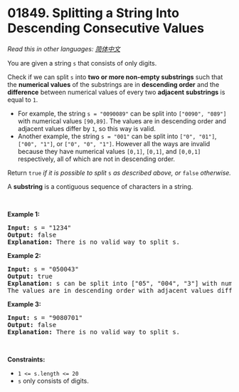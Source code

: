 # 01849. Splitting a String Into Descending Consecutive Values

  _Read this in other languages:_
    [_简体中文_](README.zh-CN.md)

<p>You are given a string <code>s</code> that consists of only digits.</p>

<p>Check if we can split <code>s</code> into <strong>two or more non-empty substrings</strong> such that the <strong>numerical values</strong> of the substrings are in <strong>descending order</strong> and the <strong>difference</strong> between numerical values of every two <strong>adjacent</strong> <strong>substrings</strong> is equal to <code>1</code>.</p>

<ul>
	<li>For example, the string <code>s = &quot;0090089&quot;</code> can be split into <code>[&quot;0090&quot;, &quot;089&quot;]</code> with numerical values <code>[90,89]</code>. The values are in descending order and adjacent values differ by <code>1</code>, so this way is valid.</li>
	<li>Another example, the string <code>s = &quot;001&quot;</code> can be split into <code>[&quot;0&quot;, &quot;01&quot;]</code>, <code>[&quot;00&quot;, &quot;1&quot;]</code>, or <code>[&quot;0&quot;, &quot;0&quot;, &quot;1&quot;]</code>. However all the ways are invalid because they have numerical values <code>[0,1]</code>, <code>[0,1]</code>, and <code>[0,0,1]</code> respectively, all of which are not in descending order.</li>
</ul>

<p>Return <code>true</code> <em>if it is possible to split</em> <code>s</code>​​​​​​ <em>as described above</em><em>, or </em><code>false</code><em> otherwise.</em></p>

<p>A <strong>substring</strong> is a contiguous sequence of characters in a string.</p>

<p>&nbsp;</p>
<p><strong>Example 1:</strong></p>

<pre>
<strong>Input:</strong> s = &quot;1234&quot;
<strong>Output:</strong> false
<strong>Explanation:</strong> There is no valid way to split s.
</pre>

<p><strong>Example 2:</strong></p>

<pre>
<strong>Input:</strong> s = &quot;050043&quot;
<strong>Output:</strong> true
<strong>Explanation:</strong> s can be split into [&quot;05&quot;, &quot;004&quot;, &quot;3&quot;] with numerical values [5,4,3].
The values are in descending order with adjacent values differing by 1.
</pre>

<p><strong>Example 3:</strong></p>

<pre>
<strong>Input:</strong> s = &quot;9080701&quot;
<strong>Output:</strong> false
<strong>Explanation:</strong> There is no valid way to split s.
</pre>

<p>&nbsp;</p>
<p><strong>Constraints:</strong></p>

<ul>
	<li><code>1 &lt;= s.length &lt;= 20</code></li>
	<li><code>s</code> only consists of digits.</li>
</ul>
